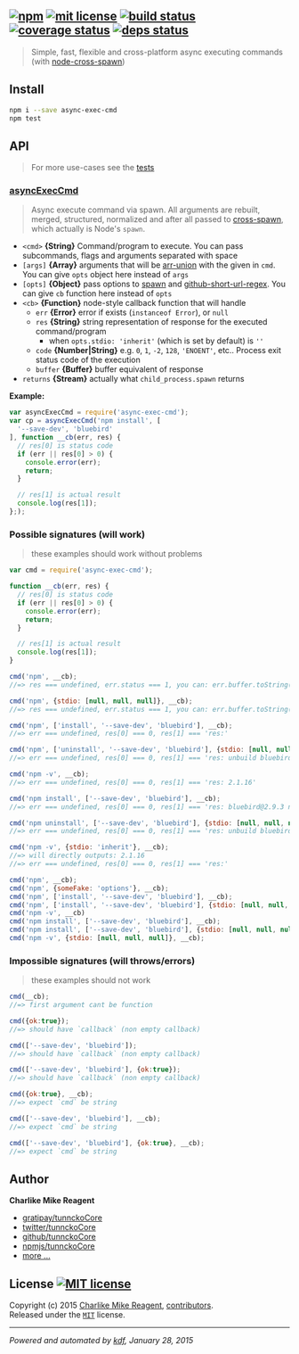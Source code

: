 ## [![npm][npmjs-img]][npmjs-url] [![mit license][license-img]][license-url] [![build status][travis-img]][travis-url] [![coverage status][coveralls-img]][coveralls-url] [![deps status][daviddm-img]][daviddm-url]

> Simple, fast, flexible and cross-platform async executing commands (with [node-cross-spawn][cross-spawn])

## Install
```bash
npm i --save async-exec-cmd
npm test
```


## API
> For more use-cases see the [tests](./test.js)

### [asyncExecCmd](./index.js#L43)
> Async execute command via spawn. All arguments are rebuilt, merged, structured, normalized
and after all passed to [cross-spawn][cross-spawn], which actually is Node's `spawn`.

- `<cmd>` **{String}** Command/program to execute. You can pass subcommands, flags and arguments separated with space  
- `[args]` **{Array}** arguments that will be [arr-union][arr-union] with the given in `cmd`. You can give `opts` object here instead of `args`  
- `[opts]` **{Object}** pass options to [spawn][child-spawn] and [github-short-url-regex][github-short-url-regex]. You can give `cb` function here instead of `opts`  
- `<cb>` **{Function}** node-style callback function that will handle
  + `err` **{Error}** error if exists (`instanceof Error`), or `null`
  + `res` **{String}** string representation of response for the executed command/program
    - when `opts.stdio: 'inherit'` (which is set by default) is `''` 
  + `code` **{Number|String}** e.g. `0`, `1`, `-2`, `128`, `'ENOENT'`, etc.. Process exit status code of the execution
  + `buffer` **{Buffer}** buffer equivalent of response
- `returns` **{Stream}** actually what `child_process.spawn` returns

**Example:**

```js
var asyncExecCmd = require('async-exec-cmd');
var cp = asyncExecCmd('npm install', [
  '--save-dev', 'bluebird'
], function __cb(err, res) {
  // res[0] is status code
  if (err || res[0] > 0) {
    console.error(err);
    return;
  }

  // res[1] is actual result
  console.log(res[1]);
};);
```

### Possible signatures (will work)
> these examples should work without problems

```js
var cmd = require('async-exec-cmd');

function __cb(err, res) {
  // res[0] is status code
  if (err || res[0] > 0) {
    console.error(err);
    return;
  }

  // res[1] is actual result
  console.log(res[1]);
}

cmd('npm', __cb);
//=> res === undefined, err.status === 1, you can: err.buffer.toString('utf8')

cmd('npm', {stdio: [null, null, null]}, __cb);
//=> res === undefined, err.status === 1, you can: err.buffer.toString('utf8')

cmd('npm', ['install', '--save-dev', 'bluebird'], __cb);
//=> err === undefined, res[0] === 0, res[1] === 'res:'

cmd('npm', ['uninstall', '--save-dev', 'bluebird'], {stdio: [null, null, null]}, __cb);
//=> err === undefined, res[0] === 0, res[1] === 'res: unbuild bluebird@2.9.3'

cmd('npm -v', __cb);
//=> err === undefined, res[0] === 0, res[1] === 'res: 2.1.16'

cmd('npm install', ['--save-dev', 'bluebird'], __cb);
//=> err === undefined, res[0] === 0, res[1] === 'res: bluebird@2.9.3 node_modules/bluebird'

cmd('npm uninstall', ['--save-dev', 'bluebird'], {stdio: [null, null, null]}, __cb);
//=> err === undefined, res[0] === 0, res[1] === 'res: unbuild bluebird@2.9.3'

cmd('npm -v', {stdio: 'inherit'}, __cb);
//=> will directly outputs: 2.1.16
//=> err === undefined, res[0] === 0, res[1] === 'res:'

cmd('npm', __cb);
cmd('npm', {someFake: 'options'}, __cb);
cmd('npm', ['install', '--save-dev', 'bluebird'], __cb);
cmd('npm', ['install', '--save-dev', 'bluebird'], {stdio: [null, null, null]}, __cb);
cmd('npm -v', __cb)
cmd('npm install', ['--save-dev', 'bluebird'], __cb);
cmd('npm install', ['--save-dev', 'bluebird'], {stdio: [null, null, null]}, __cb);
cmd('npm -v', {stdio: [null, null, null]}, __cb);
```

### Impossible signatures (will throws/errors)
> these examples should not work

```js
cmd(__cb);
//=> first argument cant be function

cmd({ok:true});
//=> should have `callback` (non empty callback)

cmd(['--save-dev', 'bluebird']);
//=> should have `callback` (non empty callback)

cmd(['--save-dev', 'bluebird'], {ok:true});
//=> should have `callback` (non empty callback)

cmd({ok:true}, __cb);
//=> expect `cmd` be string

cmd(['--save-dev', 'bluebird'], __cb);
//=> expect `cmd` be string

cmd(['--save-dev', 'bluebird'], {ok:true}, __cb);
//=> expect `cmd` be string
```


## Author
**Charlike Mike Reagent**
+ [gratipay/tunnckoCore][author-gratipay]
+ [twitter/tunnckoCore][author-twitter]
+ [github/tunnckoCore][author-github]
+ [npmjs/tunnckoCore][author-npmjs]
+ [more ...][contrib-more]


## License [![MIT license][license-img]][license-url]
Copyright (c) 2015 [Charlike Mike Reagent][contrib-more], [contributors][contrib-graf].  
Released under the [`MIT`][license-url] license.


[npmjs-url]: http://npm.im/async-exec-cmd
[npmjs-img]: https://img.shields.io/npm/v/async-exec-cmd.svg?style=flat&label=async-exec-cmd

[coveralls-url]: https://coveralls.io/r/tunnckoCore/async-exec-cmd?branch=master
[coveralls-img]: https://img.shields.io/coveralls/tunnckoCore/async-exec-cmd.svg?style=flat

[license-url]: https://github.com/tunnckoCore/async-exec-cmd/blob/master/license.md
[license-img]: https://img.shields.io/badge/license-MIT-blue.svg?style=flat

[travis-url]: https://travis-ci.org/tunnckoCore/async-exec-cmd
[travis-img]: https://img.shields.io/travis/tunnckoCore/async-exec-cmd.svg?style=flat

[daviddm-url]: https://david-dm.org/tunnckoCore/async-exec-cmd
[daviddm-img]: https://img.shields.io/david/tunnckoCore/async-exec-cmd.svg?style=flat

[author-gratipay]: https://gratipay.com/tunnckoCore
[author-twitter]: https://twitter.com/tunnckoCore
[author-github]: https://github.com/tunnckoCore
[author-npmjs]: https://npmjs.org/~tunnckocore

[contrib-more]: http://j.mp/1stW47C
[contrib-graf]: https://github.com/tunnckoCore/async-exec-cmd/graphs/contributors

***

_Powered and automated by [kdf](https://github.com/tunnckoCore), January 28, 2015_

[cross-spawn]: https://github.com/IndigoUnited/node-cross-spawn
[child-spawn]: http://nodejs.org/api/child_process.html#child_process_child_process_spawn_command_args_options
[github-short-url-regex]: https://github.com/regexps/github-short-url-regex
[arr-union]: https://github.com/jonschlinkert/arr-union